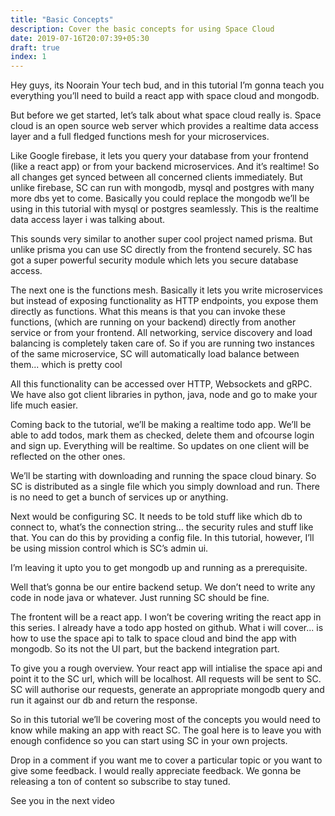 ```yaml
---
title: "Basic Concepts"
description: Cover the basic concepts for using Space Cloud
date: 2019-07-16T20:07:39+05:30
draft: true
index: 1
---
```


Hey guys, its Noorain Your tech bud, and in this tutorial I’m gonna teach you everything you’ll need to build a react app with space cloud and mongodb.

But before we get started, let’s talk about what space cloud really is. Space cloud is an open source web server which provides a realtime data access layer and a full fledged functions mesh for your microservices.

Like Google firebase, it lets you query your database from your frontend (like a react app) or from your backend microservices. And it’s realtime! So all changes get synced between all concerned clients immediately. But unlike firebase, SC can run with mongodb, mysql and postgres with many more dbs yet to come. Basically you could replace the mongodb we’ll be using in this tutorial with mysql or postgres seamlessly. This is the realtime data access layer i was talking about.

This sounds very similar to another super cool project named prisma. But unlike prisma you can use SC directly from the frontend securely. SC has got a super powerful security module which lets you secure database access.

The next one is the functions mesh. Basically it lets you write microservices but instead of exposing functionality as HTTP endpoints, you expose them directly as functions. What this means is that you can invoke these functions, (which are running on your backend) directly from another service or from your frontend. All networking, service discovery and load balancing is completely taken care of. So if you are running two instances of the same microservice, SC will automatically load balance between them... which is pretty cool

All this functionality can be accessed over HTTP, Websockets and gRPC. We have also got client libraries in python, java, node and go to make your life much easier.

Coming back to the tutorial, we’ll be making a realtime todo app. We’ll be able to add todos, mark them as checked, delete them and ofcourse login and sign up. Everything will be realtime. So updates on one client will be reflected on the other ones.

We’ll be starting with downloading and running the space cloud binary. So SC is distributed as a single file which you simply download and run. There is no need to get a bunch of services up or anything.

Next would be configuring SC. It needs to be told stuff like which db to connect to, what’s the connection string… the security rules and stuff like that. You can do this by providing a config file. In this tutorial, however, I’ll be using mission control which is SC’s admin ui.

I’m leaving it upto you to get mongodb up and running as a prerequisite.

Well that’s gonna be our entire backend setup. We don’t need to write any code in node java or whatever. Just running SC should be fine.

The frontent will be a react app. I won’t be covering writing the react app in this series. I already have a todo app hosted on github. What i will cover... is how to use the space api to talk to space cloud and bind the app with mongodb. So its not the UI part, but the backend integration part.

To give you a rough overview. Your react app will intialise the space api and point it to the SC url, which will be localhost. All requests will be sent to SC. SC will authorise our requests, generate an appropriate mongodb query and run it against our db and return the response.

So in this tutorial we’ll be covering most of the concepts you would need to know while making an app with react SC. The goal here is to leave you with enough confidence so you can start using SC in your own projects.

Drop in a comment if you want me to cover a particular topic or you want to give some feedback. I would really appreciate feedback. We gonna be releasing a ton of content so subscribe to stay tuned.

See you in the next video
